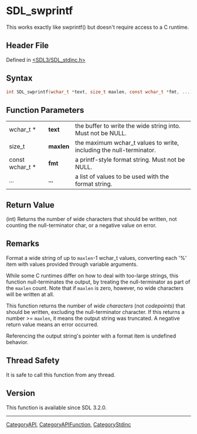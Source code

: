 # SDL_swprintf

This works exactly like swprintf() but doesn't require access to a C runtime.

## Header File

Defined in [<SDL3/SDL_stdinc.h>](https://github.com/libsdl-org/SDL/blob/main/include/SDL3/SDL_stdinc.h)

## Syntax

```c
int SDL_swprintf(wchar_t *text, size_t maxlen, const wchar_t *fmt, ...);
```

## Function Parameters

|                 |            |                                                                     |
| --------------- | ---------- | ------------------------------------------------------------------- |
| wchar_t *       | **text**   | the buffer to write the wide string into. Must not be NULL.         |
| size_t          | **maxlen** | the maximum wchar_t values to write, including the null-terminator. |
| const wchar_t * | **fmt**    | a printf-style format string. Must not be NULL.                     |
| ...             | **...**    | a list of values to be used with the format string.                 |

## Return Value

(int) Returns the number of wide characters that should be written, not
counting the null-terminator char, or a negative value on error.

## Remarks

Format a wide string of up to `maxlen`-1 wchar_t values, converting each
'%' item with values provided through variable arguments.

While some C runtimes differ on how to deal with too-large strings, this
function null-terminates the output, by treating the null-terminator as
part of the `maxlen` count. Note that if `maxlen` is zero, however, no wide
characters will be written at all.

This function returns the number of _wide characters_ (not _codepoints_)
that should be written, excluding the null-terminator character. If this
returns a number >= `maxlen`, it means the output string was truncated. A
negative return value means an error occurred.

Referencing the output string's pointer with a format item is undefined
behavior.

## Thread Safety

It is safe to call this function from any thread.

## Version

This function is available since SDL 3.2.0.





----
[CategoryAPI](CategoryAPI), [CategoryAPIFunction](CategoryAPIFunction), [CategoryStdinc](CategoryStdinc)


